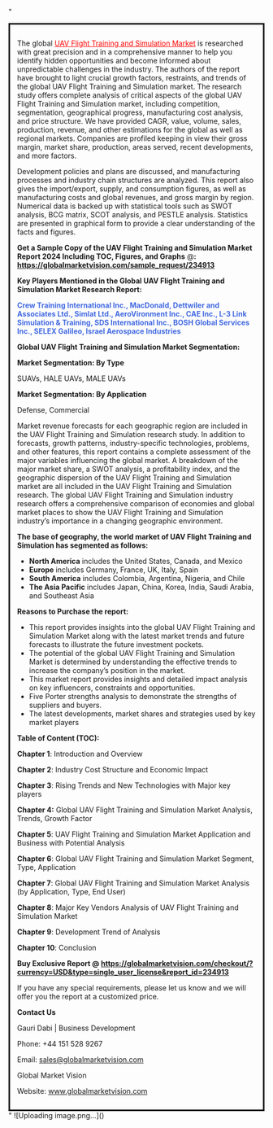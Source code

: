 "<div style='border: 3px solid black; padding: 1em;'>

The global <a style='color: #ff0000;' href='https://globalmarketvision.com/reports/global-uav-flight-training-and-simulation-market/234913'>UAV Flight Training and Simulation Market</a> is researched with great precision and in a comprehensive manner to help you identify hidden opportunities and become informed about unpredictable challenges in the industry. The authors of the report have brought to light crucial growth factors, restraints, and trends of the global UAV Flight Training and Simulation market. The research study offers complete analysis of critical aspects of the global UAV Flight Training and Simulation market, including competition, segmentation, geographical progress, manufacturing cost analysis, and price structure. We have provided CAGR, value, volume, sales, production, revenue, and other estimations for the global as well as regional markets. Companies are profiled keeping in view their gross margin, market share, production, areas served, recent developments, and more factors.

Development policies and plans are discussed, and manufacturing processes and industry chain structures are analyzed. This report also gives the import/export, supply, and consumption figures, as well as manufacturing costs and global revenues, and gross margin by region. Numerical data is backed up with statistical tools such as SWOT analysis, BCG matrix, SCOT analysis, and PESTLE analysis. Statistics are presented in graphical form to provide a clear understanding of the facts and figures.

<strong>Get a Sample Copy of the UAV Flight Training and Simulation Market Report 2024 Including TOC, Figures, and Graphs</strong> @<strong>:</strong><strong> <a style='color: #ff0000;' href='https://globalmarketvision.com/sample_request/234913?utm_source=linkedinPulse&utm_medium=Dhiraj&utm_campaign=Dhiraj'><strong>https://globalmarketvision.com/sample_request/234913</strong></a></strong>

<strong>Key Players Mentioned in the Global UAV Flight Training and Simulation Market Research Report:</strong>

<strong style='color: #4169e1;'>Crew Training International Inc., MacDonald, Dettwiler and Associates Ltd., Simlat Ltd., AeroVironment Inc., CAE Inc., L-3 Link Simulation & Training, SDS International Inc., BOSH Global Services Inc., SELEX Galileo, Israel Aerospace Industries</strong>

<strong>Global UAV Flight Training and Simulation Market Segmentation:</strong>

<strong>Market Segmentation: By Type</strong>

SUAVs, HALE UAVs, MALE UAVs

<strong>Market Segmentation: By Application</strong>

Defense, Commercial

Market revenue forecasts for each geographic region are included in the UAV Flight Training and Simulation research study. In addition to forecasts, growth patterns, industry-specific technologies, problems, and other features, this report contains a complete assessment of the major variables influencing the global market. A breakdown of the major market share, a SWOT analysis, a profitability index, and the geographic dispersion of the UAV Flight Training and Simulation market are all included in the UAV Flight Training and Simulation research. The global UAV Flight Training and Simulation industry research offers a comprehensive comparison of economies and global market places to show the UAV Flight Training and Simulation industry’s importance in a changing geographic environment.

<strong>The base of geography, the world market of UAV Flight Training and Simulation has segmented as follows:</strong>
<ul>
  <li><strong>North America</strong> includes the United States, Canada, and Mexico</li>
  <li><strong>Europe</strong> includes Germany, France, UK, Italy, Spain</li>
  <li><strong>South America</strong> includes Colombia, Argentina, Nigeria, and Chile</li>
  <li><strong>The Asia Pacific</strong> includes Japan, China, Korea, India, Saudi Arabia, and Southeast Asia</li>
</ul>
<strong>Reasons to Purchase the report:</strong>
<ul>
  <li>This report provides insights into the global UAV Flight Training and Simulation Market along with the latest market trends and future forecasts to illustrate the future investment pockets.</li>
  <li>The potential of the global UAV Flight Training and Simulation Market is determined by understanding the effective trends to increase the company’s position in the market.</li>
  <li>This market report provides insights and detailed impact analysis on key influencers, constraints and opportunities.</li>
  <li>Five Porter strengths analysis to demonstrate the strengths of suppliers and buyers.</li>
  <li>The latest developments, market shares and strategies used by key market players</li>
</ul>
<strong>Table of Content (TOC): </strong>

<strong>Chapter 1</strong>: Introduction and Overview

<strong>Chapter 2</strong>: Industry Cost Structure and Economic Impact

<strong>Chapter 3</strong>: Rising Trends and New Technologies with Major key players

<strong>Chapter 4:</strong> Global UAV Flight Training and Simulation Market Analysis, Trends, Growth Factor

<strong>Chapter 5</strong>: UAV Flight Training and Simulation Market Application and Business with Potential Analysis

<strong>Chapter 6</strong>: Global UAV Flight Training and Simulation Market Segment, Type, Application

<strong>Chapter 7</strong>: Global UAV Flight Training and Simulation Market Analysis (by Application, Type, End User)

<strong>Chapter 8</strong>: Major Key Vendors Analysis of UAV Flight Training and Simulation Market

<strong>Chapter 9</strong>: Development Trend of Analysis

<strong>Chapter 10</strong>: Conclusion

<strong>Buy Exclusive Report @</strong><strong> <strong><a style='color: #ff0000;' href='https://globalmarketvision.com/checkout/?currency=USD&type=single_user_license&report_id=234913?utm_source=linkedinPulse&utm_medium=Dhiraj&utm_campaign=Dhiraj'>https://globalmarketvision.com/checkout/?currency=USD&type=single_user_license&report_id=234913</a></strong>
</strong>

If you have any special requirements, please let us know and we will offer you the report at a customized price.

<strong>Contact Us</strong>

Gauri Dabi | Business Development

Phone: +44 151 528 9267

Email: <a href='mailto:sales@globalmarketvision.com'>sales@globalmarketvision.com</a>

Global Market Vision

Website: <a href='http://www.globalmarketvision.com/'>www.globalmarketvision.com</a>

</div>"
![Uploading image.png…]()
